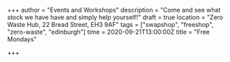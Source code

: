 +++
author = "Events and Workshops"
description = "Come and see what stock we have have and simply help yourself!"
draft = true
location = "Zero Waste Hub, 22 Bread Street, EH3 9AF"
tags = ["swapshop", "freeshop", "zero-waste", "edinburgh"]
time = 2020-09-21T13:00:00Z
title = "Free Mondays"

+++
